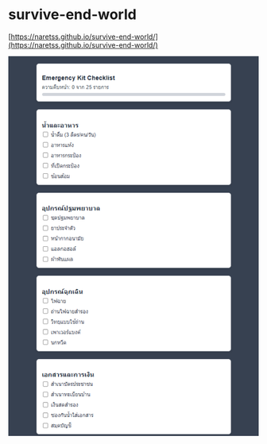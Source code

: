 # survive-end-world

[https://naretss.github.io/survive-end-world/](https://naretss.github.io/survive-end-world/)

![1731074637812](image/README/1731074637812.png)
